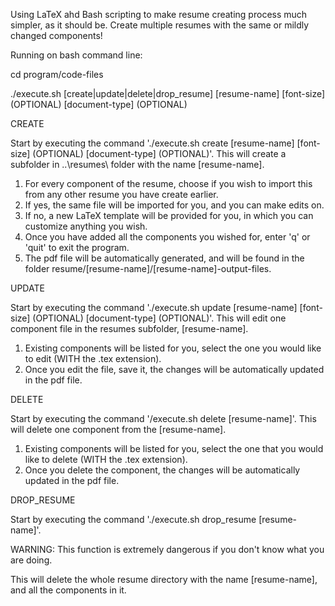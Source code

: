 Using LaTeX ahd Bash scripting to make resume creating process much simpler, as it should be. Create multiple resumes with the same or mildly changed components!

Running on bash command line:

cd program/code-files

./execute.sh [create|update|delete|drop_resume] [resume-name] [font-size] (OPTIONAL) [document-type] (OPTIONAL)

CREATE

Start by executing the command './execute.sh create [resume-name] [font-size] (OPTIONAL) [document-type] (OPTIONAL)'. This will create a subfolder
in ..\resumes\ folder with the name [resume-name].

1. For every component of the resume, choose if you wish to import this from any other resume you have create earlier.
2. If yes, the same file will be imported for you, and you can make edits on.
3. If no, a new LaTeX template will be provided for you, in which you can customize anything you wish.
4. Once you have added all the components you wished for, enter 'q' or 'quit' to exit the program.
5. The pdf file will be automatically generated, and will be found in the folder resume/[resume-name]/[resume-name]-output-files.

UPDATE

Start by executing the command './execute.sh update [resume-name] [font-size] (OPTIONAL) [document-type] (OPTIONAL)'. This will edit one component file in the
resumes subfolder, [resume-name].

1. Existing components will be listed for you, select the one you would like to edit (WITH the .tex extension).
2. Once you edit the file, save it, the changes will be automatically updated in the pdf file.

DELETE

Start by executing the command '/execute.sh delete [resume-name]'. This will delete one component from the [resume-name].

1. Existing components will be listed for you, select the one that you would like to delete (WITH the .tex extension).
2. Once you delete the component, the changes will be automatically updated in the pdf file.

DROP_RESUME

Start by executing the command './execute.sh drop_resume [resume-name]'.

WARNING: This function is extremely dangerous if you don't know what you are doing.

This will delete the whole resume directory with the name [resume-name], and all the components in it.
